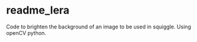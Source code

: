 # readme_lera
Code to brighten the background of an image to be used in squiggle. Using openCV python.
